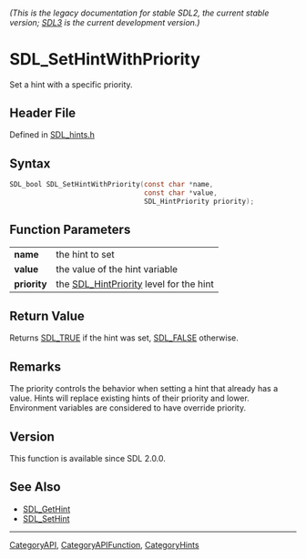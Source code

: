 ###### (This is the legacy documentation for stable SDL2, the current stable version; [SDL3](https://wiki.libsdl.org/SDL3/) is the current development version.)
# SDL_SetHintWithPriority

Set a hint with a specific priority.

## Header File

Defined in [SDL_hints.h](https://github.com/libsdl-org/SDL/blob/SDL2/include/SDL_hints.h)

## Syntax

```c
SDL_bool SDL_SetHintWithPriority(const char *name,
                                 const char *value,
                                 SDL_HintPriority priority);

```

## Function Parameters

|                  |                                                             |
| ---------------- | ----------------------------------------------------------- |
| **name**         | the hint to set                                             |
| **value**        | the value of the hint variable                              |
| **priority**     | the [SDL_HintPriority](SDL_HintPriority) level for the hint |

## Return Value

Returns [SDL_TRUE](SDL_TRUE) if the hint was set, [SDL_FALSE](SDL_FALSE)
otherwise.

## Remarks

The priority controls the behavior when setting a hint that already has a
value. Hints will replace existing hints of their priority and lower.
Environment variables are considered to have override priority.

## Version

This function is available since SDL 2.0.0.

## See Also

- [SDL_GetHint](SDL_GetHint)
- [SDL_SetHint](SDL_SetHint)

----
[CategoryAPI](CategoryAPI), [CategoryAPIFunction](CategoryAPIFunction), [CategoryHints](CategoryHints)


